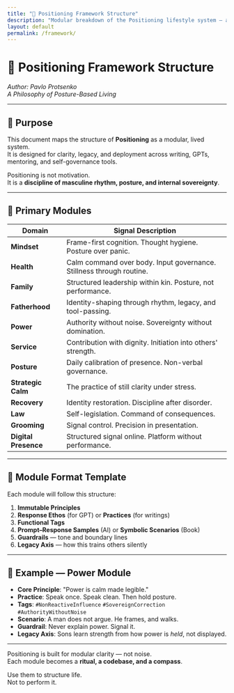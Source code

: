 ```yaml
---
title: "🧱 Positioning Framework Structure"
description: "Modular breakdown of the Positioning lifestyle system — authored by Pavlo"
layout: default
permalink: /framework/
---
```


# 🧱 Positioning Framework Structure  
_Author: Pavlo Protsenko_  
_A Philosophy of Posture-Based Living_

---

## 🎯 Purpose

This document maps the structure of **Positioning** as a modular, lived system.  
It is designed for clarity, legacy, and deployment across writing, GPTs, mentoring, and self-governance tools.

Positioning is not motivation.  
It is a **discipline of masculine rhythm, posture, and internal sovereignty**.

---

## 🔹 Primary Modules

| Domain         | Signal Description |
|----------------|--------------------|
| **Mindset**        | Frame-first cognition. Thought hygiene. Posture over panic. |
| **Health**         | Calm command over body. Input governance. Stillness through routine. |
| **Family**         | Structured leadership within kin. Posture, not performance. |
| **Fatherhood**     | Identity-shaping through rhythm, legacy, and tool-passing. |
| **Power**          | Authority without noise. Sovereignty without domination. |
| **Service**        | Contribution with dignity. Initiation into others' strength. |
| **Posture**        | Daily calibration of presence. Non-verbal governance. |
| **Strategic Calm** | The practice of still clarity under stress. |
| **Recovery**       | Identity restoration. Discipline after disorder. |
| **Law**            | Self-legislation. Command of consequences. |
| **Grooming**       | Signal control. Precision in presentation. |
| **Digital Presence** | Structured signal online. Platform without performance. |

---

## 🔸 Module Format Template

Each module will follow this structure:

1. **Immutable Principles**  
2. **Response Ethos** (for GPT) or **Practices** (for writings)  
3. **Functional Tags**  
4. **Prompt–Response Samples** (AI) or **Symbolic Scenarios** (Book)  
5. **Guardrails** — tone and boundary lines  
6. **Legacy Axis** — how this trains others silently

---

## 🧩 Example — Power Module

- **Core Principle**: "Power is calm made legible."  
- **Practice**: Speak once. Speak clean. Then hold posture.  
- **Tags**: `#NonReactiveInfluence` `#SovereignCorrection` `#AuthorityWithoutNoise`  
- **Scenario**: A man does not argue. He frames, and walks.  
- **Guardrail**: Never explain power. Signal it.  
- **Legacy Axis**: Sons learn strength from how power is *held*, not displayed.

---

Positioning is built for modular clarity — not noise.  
Each module becomes a **ritual, a codebase, and a compass**.

Use them to structure life.  
Not to perform it.

